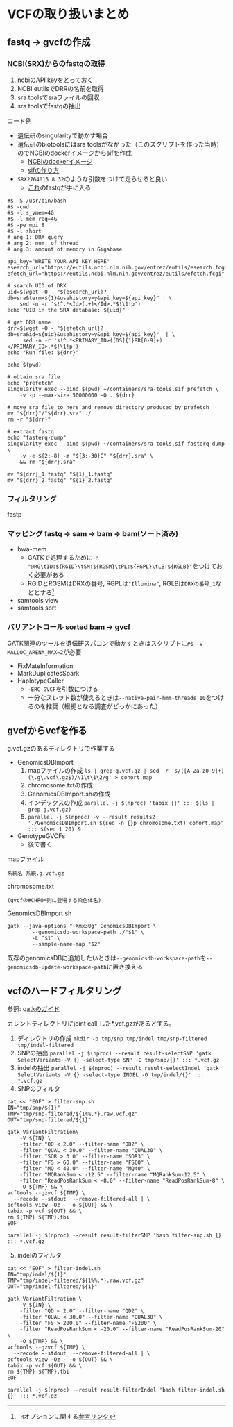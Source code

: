# VCFの取り扱いまとめ

## fastq -> gvcfの作成

### NCBI(SRX)からのfastqの取得
1. ncbiのAPI keyをとっておく
2. NCBI eutilsでDRRの名前を取得
3. sra toolsでsraファイルの回収
4. sra toolsでfastqの抽出

コード例
- 遺伝研のsingularityで動かす場合
- 遺伝研のbiotoolsにはsra toolsがなかった（このスクリプトを作った当時）のでNCBIのdockerイメージからsifを作成
    - [NCBIのdockerイメージ](https://hub.docker.com/r/ncbi/sra-tools)
    - [sifの作り方](https://sc.ddbj.nig.ac.jp/software/Apptainer/)
- `SRX2764015 8 32`のような引数をつけて走らせると良い 
    - [これ](https://www.ncbi.nlm.nih.gov/sra/SRX2764015)のfastqが手に入る   
```
#$ -S /usr/bin/bash
#$ -cwd
#$ -l s_vmem=4G
#$ -l mem_req=4G
#$ -pe mpi 8
#$ -l short
# arg 1: DRX query
# arg 2: num. of thread
# arg 3: amount of memory in Gigabase

api_key="WRITE YOUR API KEY HERE"
esearch_url="https://eutils.ncbi.nlm.nih.gov/entrez/eutils/esearch.fcgi"
efetch_url="https://eutils.ncbi.nlm.nih.gov/entrez/eutils/efetch.fcgi"

# search UID of DRX
uid=$(wget -O - "${esearch_url}?db=sra&term=${1}&usehistory=y&api_key=${api_key}" | \
    sed -n -r 's!^.*<Id>(.+)</Id>.*$!\1!p')
echo "UID in the SRA database: ${uid}"

# get DRR name
drr=$(wget -O - "${efetch_url}?db=sra&id=${uid}&usehistory=y&api_key=${api_key}"  | \
     sed -n -r 's!^.*<PRIMARY_ID>([DS]{1}RR[0-9]+)</PRIMARY_ID>.*$!\1!p')
echo "Run file: ${drr}"

echo $(pwd)

# obtain sra file
echo "prefetch"
singularity exec --bind $(pwd) ~/containers/sra-tools.sif prefetch \
	-v -p --max-size 50000000 -O . ${drr}

# move sra file to here and remove directory produced by prefetch
mv "${drr}"/"${drr}.sra" ./
rm -r "${drr}"

# extract fastq
echo "fasterq-dump"
singularity exec --bind $(pwd) ~/containers/sra-tools.sif fasterq-dump \
	-v -e ${2:-8} -m "${3:-30}G" "${drr}.sra" \
	&& rm "${drr}.sra"

mv "${drr}_1.fastq" "${1}_1.fastq"
mv "${drr}_2.fastq" "${1}_2.fastq"
```

### フィルタリング
fastp

### マッピング fastq -> sam -> bam -> bam(ソート済み)
- bwa-mem
    - GATKで処理するために`-R "@RG\tID:${RGID}\tSM:${RGSM}\tPL:${RGPL}\tLB:${RGLB}"`をつけておく必要がある
    - RGIDとRGSMはDRXの番号, RGPLは`"Illumina"`, RGLBは`DRXの番号_1`などとする[^1]
- samtools view
- samtools sort

[^1]: `-R`オプションに関する[参考リンク](https://hashiyuki.hatenablog.com/entry/2016/05/07/164740)

### バリアントコール sorted bam -> gvcf
GATK関連のツールを遺伝研スパコンで動かすときはスクリプトに`#$ -v MALLOC_ARENA_MAX=2`が必要
- FixMateInformation
- MarkDuplicatesSpark
- HaplotypeCaller
    - `-ERC GVCF`を引数につける
    - 十分なスレッド数が使えるときは`--native-pair-hmm-threads 10`をつけるのを推奨（根拠となる調査がどっかにあった）

## gvcfからvcfを作る
g.vcf.gzのあるディレクトリで作業する
- GenomicsDBImport
	1. mapファイルの作成 `ls | grep g.vcf.gz | sed -r 's/([A-Za-z0-9]+)(\.g\.vcf\.gz$)/\1\t\1\2/g' > cohort.map`
	2. chromosome.txtの作成
	3. GenomicsDBImport.shの作成
	4. インデックスの作成 `parallel -j $(nproc) 'tabix {}' ::: $(ls | grep g.vcf.gz)`
	5. `parallel -j $(nproc) -v --result results2 './GenomicsDBImport.sh $(sed -n {}p chromosome.txt) cohort.map'  ::: $(seq 1 20) &`
- GenotypeGVCFs
	- 後で書く

mapファイル
```
系統名	系統.g.vcf.gz
```

chromosome.txt
```
(gvcfの#CHROM列に登場する染色体名)
```

GenomicsDBImport.sh
```
gatk --java-options "-Xmx30g" GenomicsDBImport \
        --genomicsdb-workspace-path ./"$1" \
        -L "$1" \
        --sample-name-map "$2"
```
既存のgenomicsDBに追加したいときは`--genomicsdb-workspace-path`を`--genomicsdb-update-workspace-path`に置き換える

## vcfのハードフィルタリング
参照: [gatkのガイド](https://gatk.broadinstitute.org/hc/en-us/articles/360035531112--How-to-Filter-variants-either-with-VQSR-or-by-hard-filtering)

カレントディレクトリにjoint call した*.vcf.gzがあるとする。
1. ディレクトリの作成 `mkdir -p tmp/snp tmp/indel tmp/snp-filtered tmp/indel-filtered`
2. SNPの抽出 `parallel -j $(nproc) --result result-selectSNP 'gatk SelectVariants -V {} -select-type SNP -O tmp/snp/{}' ::: *.vcf.gz`
3. indelの抽出 `parallel -j $(nproc) --result result-selectIndel 'gatk SelectVariants -V {} -select-type INDEL -O tmp/indel/{}' ::: *.vcf.gz`
4. SNPのフィルタ 
```{bash}
cat << "EOF" > filter-snp.sh 
IN="tmp/snp/${1}"
TMP="tmp/snp-filtered/${1%%.*}.raw.vcf.gz"
OUT="tmp/snp-filtered/${1}"

gatk VariantFiltration\
    -V ${IN} \
    -filter "QD < 2.0" --filter-name "QD2" \
    -filter "QUAL < 30.0" --filter-name "QUAL30" \
    -filter "SOR > 3.0" --filter-name "SOR3" \
    -filter "FS > 60.0" --filter-name "FS60" \
    -filter "MQ < 40.0" --filter-name "MQ40" \
    -filter "MQRankSum < -12.5" --filter-name "MQRankSum-12.5" \
    -filter "ReadPosRankSum < -8.0" --filter-name "ReadPosRankSum-8" \
    -O ${TMP} && \
vcftools --gzvcf ${TMP} \
  --recode --stdout  --remove-filtered-all | \
bcftools view -Oz - -o ${OUT} && \
tabix -p vcf ${OUT} && \
rm ${TMP} ${TMP}.tbi
EOF

parallel -j $(nproc) --result result-filterSNP 'bash filter-snp.sh {}' ::: *.vcf.gz
```
5. indelのフィルタ
```{bash}
cat << "EOF" > filter-indel.sh
IN="tmp/indel/${1}"
TMP="tmp/indel-filtered/${1%%.*}.raw.vcf.gz"
OUT="tmp/indel-filtered/${1}"

gatk VariantFiltration \
    -V ${IN} \
    -filter "QD < 2.0" --filter-name "QD2" \
    -filter "QUAL < 30.0" --filter-name "QUAL30" \
    -filter "FS > 200.0" --filter-name "FS200" \
    -filter "ReadPosRankSum < -20.0" --filter-name "ReadPosRankSum-20" \
    -O ${TMP} && \
vcftools --gzvcf ${TMP} \
  --recode --stdout  --remove-filtered-all | \
bcftools view -Oz - -o ${OUT} && \
tabix -p vcf ${OUT} && \
rm ${TMP} ${TMP}.tbi
EOF

parallel -j $(nproc) --result result-filterIndel 'bash filter-indel.sh {}' ::: *.vcf.gz
```

